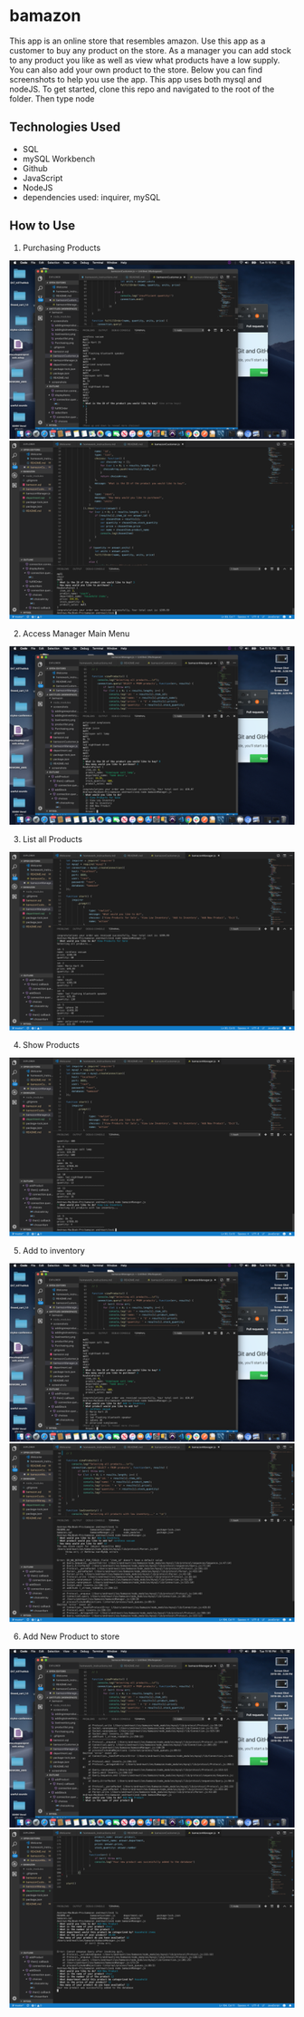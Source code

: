 # bamazon

This app is an online store that resembles amazon.  Use this app as a customer to buy any product on the store. As a manager you can add stock to any product you like as well as view what products have a low supply.  You can also add your own product to the store.  Below you can find screenshots to help you use the app.  This app uses both mysql and nodeJS. To get started, clone this repo and navigated to the root of the folder.  Then type node 

## Technologies Used

- SQL
- mySQL Workbench
- Github
- JavaScript
- NodeJS
- dependencies used: inquirer, mySQL

## How to Use

1. Purchasing Products

![purchase products](/screenshots/purchasing1.png)
![purchase products](/screenshots/purchasing.png)

2. Access Manager Main Menu

![Manager Main Menu](/screenshots/managermain.png)

3. List all Products

![product list](/screenshots/productlist.png)

4. Show Products

![low inventory](/screenshots/lowinventory.png)

5. Add to inventory

![add to inventory](/screenshots/addtoinventory1.png)
![add to inventory](/screenshots/addingtoinventory.png)

6. Add New Product to store

![add new product](/screenshots/addnewproduct1.png)
![add new product](/screenshots/addingnewproduct.png)